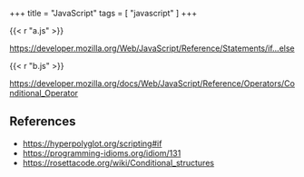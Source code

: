 +++
title = "JavaScript"
tags = [ "javascript" ]
+++

{{< r "a.js" >}}

<https://developer.mozilla.org/Web/JavaScript/Reference/Statements/if...else>

{{< r "b.js" >}}

<https://developer.mozilla.org/docs/Web/JavaScript/Reference/Operators/Conditional_Operator>

## References

- <https://hyperpolyglot.org/scripting#if>
- <https://programming-idioms.org/idiom/131>
- <https://rosettacode.org/wiki/Conditional_structures>
